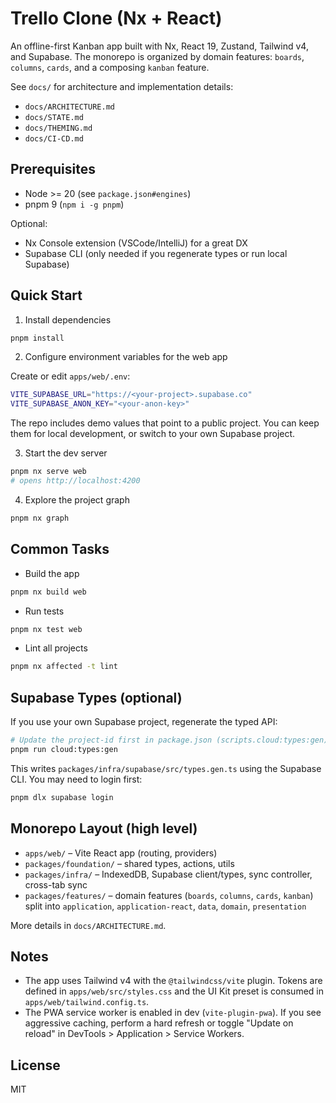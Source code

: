 # Trello Clone (Nx + React)

An offline-first Kanban app built with Nx, React 19, Zustand, Tailwind v4, and Supabase. The monorepo is organized by domain features: `boards`, `columns`, `cards`, and a composing `kanban` feature.

See `docs/` for architecture and implementation details:

- `docs/ARCHITECTURE.md`
- `docs/STATE.md`
- `docs/THEMING.md`
- `docs/CI-CD.md`

## Prerequisites

- Node >= 20 (see `package.json#engines`)
- pnpm 9 (`npm i -g pnpm`)

Optional:

- Nx Console extension (VSCode/IntelliJ) for a great DX
- Supabase CLI (only needed if you regenerate types or run local Supabase)

## Quick Start

1) Install dependencies

```bash
pnpm install
```

2) Configure environment variables for the web app

Create or edit `apps/web/.env`:

```bash
VITE_SUPABASE_URL="https://<your-project>.supabase.co"
VITE_SUPABASE_ANON_KEY="<your-anon-key>"
```

The repo includes demo values that point to a public project. You can keep them for local development, or switch to your own Supabase project.

3) Start the dev server

```bash
pnpm nx serve web
# opens http://localhost:4200
```

4) Explore the project graph

```bash
pnpm nx graph
```

## Common Tasks

- Build the app

```bash
pnpm nx build web
```

- Run tests

```bash
pnpm nx test web
```

- Lint all projects

```bash
pnpm nx affected -t lint
```

## Supabase Types (optional)

If you use your own Supabase project, regenerate the typed API:

```bash
# Update the project-id first in package.json (scripts.cloud:types:gen)
pnpm run cloud:types:gen
```

This writes `packages/infra/supabase/src/types.gen.ts` using the Supabase CLI. You may need to login first:

```bash
pnpm dlx supabase login
```

## Monorepo Layout (high level)

- `apps/web/` – Vite React app (routing, providers)
- `packages/foundation/` – shared types, actions, utils
- `packages/infra/` – IndexedDB, Supabase client/types, sync controller, cross-tab sync
- `packages/features/` – domain features (`boards`, `columns`, `cards`, `kanban`) split into `application`, `application-react`, `data`, `domain`, `presentation`

More details in `docs/ARCHITECTURE.md`.

## Notes

- The app uses Tailwind v4 with the `@tailwindcss/vite` plugin. Tokens are defined in `apps/web/src/styles.css` and the UI Kit preset is consumed in `apps/web/tailwind.config.ts`.
- The PWA service worker is enabled in dev (`vite-plugin-pwa`). If you see aggressive caching, perform a hard refresh or toggle "Update on reload" in DevTools > Application > Service Workers.

## License

MIT
